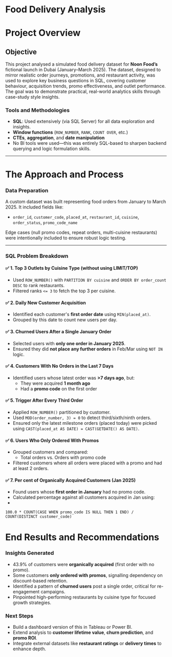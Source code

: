 # Food Delivery Analysis

<h1>Project Overview</h1>

<h2>Objective</h2>
<p>
This project analysed a simulated food delivery dataset for <strong>Noon Food’s</strong> fictional launch in Dubai (January–March 2025). The dataset, designed to mirror realistic order journeys, promotions, and restaurant activity, was used to explore key business questions in SQL, covering customer behaviour, acquisition trends, promo effectiveness, and outlet performance. The goal was to demonstrate practical, real-world analytics skills through case-study style insights.
</p>


<h3>Tools and Methodologies</h3>

- **SQL**: Used extensively (via SQL Server) for all data exploration and insights.
- **Window functions** (`ROW_NUMBER`, `RANK`, `COUNT OVER`, etc.)
- **CTEs**, **aggregation**, and **date manipulation**
- No BI tools were used—this was entirely SQL-based to sharpen backend querying and logic formulation skills.

---

<h1>The Approach and Process</h1>

<h3>Data Preparation</h3>
<p>
A custom dataset was built representing food orders from January to March 2025. It included fields like:
</p>

- `order_id`, `customer_code`, `placed_at`, `restaurant_id`, `cuisine`, `order_status`, `promo_code_name`

<p>
Edge cases (null promo codes, repeat orders, multi-cuisine restaurants) were intentionally included to ensure robust logic testing.
</p>

---

<h3>SQL Problem Breakdown</h3>

<h4>✅ 1. <strong>Top 3 Outlets by Cuisine Type (without using LIMIT/TOP)</strong></h4>

- Used `ROW_NUMBER()` with `PARTITION BY cuisine` and `ORDER BY order_count DESC` to rank restaurants.
- Filtered ranks `<= 3` to fetch the top 3 per cuisine.

<h4>✅ 2. <strong>Daily New Customer Acquisition</strong></h4>

- Identified each customer's <strong>first order date</strong> using `MIN(placed_at)`.
- Grouped by this date to count new users per day.

<h4>✅ 3. <strong>Churned Users After a Single January Order</strong></h4>

- Selected users with <strong>only one order in January 2025</strong>.
- Ensured they did <strong>not place any further orders</strong> in Feb/Mar using `NOT IN` logic.

<h4>✅ 4. <strong>Customers With No Orders in the Last 7 Days</strong></h4>

- Identified users whose latest order was **>7 days ago**, but:
  - They were acquired **1 month ago**
  - Had a **promo code** on the first order

<h4>✅ 5. <strong>Trigger After Every Third Order</strong></h4>

- Applied `ROW_NUMBER()` partitioned by customer.
- Used `MOD(order_number, 3) = 0` to detect third/sixth/ninth orders.
- Ensured only the latest milestone orders (placed today) were picked using `CAST(placed_at AS DATE) = CAST(GETDATE() AS DATE)`.

<h4>✅ 6. <strong>Users Who Only Ordered With Promos</strong></h4>

- Grouped customers and compared:
  - Total orders vs. Orders with promo code
- Filtered customers where all orders were placed with a promo and had at least 2 orders.

<h4>✅ 7. <strong>Per cent of Organically Acquired Customers (Jan 2025)</strong></h4>

- Found users whose <strong>first order in January</strong> had no promo code.
- Calculated percentage against all customers acquired in Jan using:
- 
<pre><code class="language-sql">100.0 * COUNT(CASE WHEN promo_code IS NULL THEN 1 END) / COUNT(DISTINCT customer_code)</code></pre>


<h1>End Results and Recommendations</h1> 
<h3>Insights Generated</h3> 
<ul> <li>43.9% of customers were <strong>organically acquired</strong> (first order with no promo).</li> 
<li>Some customers <strong>only ordered with promos</strong>, signalling dependency on discount-based retention.</li> 
<li>Identified a pattern of <strong>churned users</strong> post a single order, critical for re-engagement campaigns.</li> 
<li>Pinpointed high-performing restaurants by cuisine type for focused growth strategies.</li> </ul> 


<h3>Next Steps</h3> <ul> <li>Build a dashboard version of this in Tableau or Power BI.</li>
<li>Extend analysis to <strong>customer lifetime value</strong>, <strong>churn prediction</strong>, and <strong>promo ROI</strong>.</li> 
<li>Integrate external datasets like <strong>restaurant ratings</strong> or <strong>delivery times</strong> to enhance depth.</li> </ul> 

